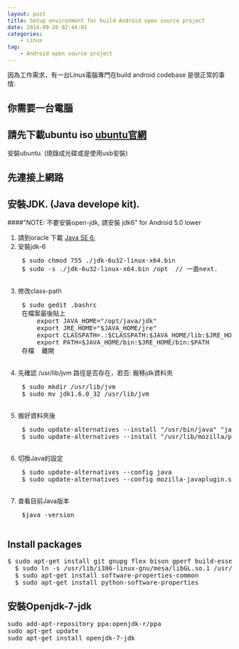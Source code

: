 ```yaml
---
layout: post
title: Setup environment for build Android open source project
date: 2014-09-26 02:44:01
categories:
	- Linux
tag: 
	- Android open source project
---
```

因為工作需求，有一台Linux電腦專門在build android codebase 是很正常的事情:

## 你需要一台電腦
## 請先下載ubuntu iso [ubuntu官網](http://www.ubuntu.com/download/desktop)
安裝ubuntu. (燒錄成光碟或是使用usb安裝)
## 先連接上網路
## 安裝JDK. (Java develope kit). 
####"NOTE: 不要安裝open-jdk, 請安裝 jdk6" for Android 5.0 lower
1. 請到oracle 下載 [Java SE 6. ](http://www.oracle.com/technetwork/java/javasebusiness/downloads/java-archive-downloads-javase6-419409.html)
2. 安裝jdk-6
    <pre>
    $ sudo chmod 755 ./jdk-6u32-linux-x64.bin
    $ sudo -s ./jdk-6u32-linux-x64.bin /opt  // 一直next.
    </pre>
3. 修改class-path
    <pre>
    $ sudo gedit .bashrc
    在檔案最後貼上 
        export JAVA_HOME="/opt/java/jdk"
        export JRE_HOME="$JAVA_HOME/jre"
        export CLASSPATH=.:$CLASSPATH:$JAVA_HOME/lib:$JRE_HOME/lib
        export PATH=$JAVA_HOME/bin:$JRE_HOME/bin:$PATH
    存檔  離開
    </pre>
4. 先確認 /usr/lib/jvm 路徑是否存在，若否: 搬移jdk資料夾
    <pre>
    $ sudo mkdir /usr/lib/jvm
    $ sudo mv jdk1.6.0_32 /usr/lib/jvm
    </pre>  
5. 搬好資料夾後
    <pre>
    $ sudo update-alternatives --install "/usr/bin/java" "java" "/usr/lib/jvm/jdk1.6.0_32/bin/java" 1
    $ sudo update-alternatives --install "/usr/lib/mozilla/plugins/libjavaplugin.so" "mozilla-javaplugin.so" "/usr/lib/jvm/jdk1.6.0_32/jre/lib/amd64/libnpjp2.so" 1
    </pre>
6. 切換Java的設定
    <pre>
    $ sudo update-alternatives --config java
    $ sudo update-alternatives --config mozilla-javaplugin.so
    </pre>
7. 查看目前Java版本
    <pre>
    $java -version
    </pre>

## Install packages
<pre>
$ sudo apt-get install git gnupg flex bison gperf build-essential zip curl libc6-dev libncurses5-dev:i386 x11proto-core-dev libx11-dev:i386 libreadline6-dev:i386 libgl1-mesa-glx:i386 libgl1-mesa-dev g++-multilib mingw32 tofrodos python-markdown libxml2-utils xsltproc zlib1g-dev:i386
  $ sudo ln -s /usr/lib/i386-linux-gnu/mesa/libGL.so.1 /usr/lib/i386-linux-gnu/libGL.so
  $ sudo apt-get install software-properties-common
  $ sudo apt-get install python-software-properties
</pre>

## 安裝Openjdk-7-jdk

<pre bash>
sudo add-apt-repository ppa:openjdk-r/ppa
sudo apt-get update
sudo apt-get install openjdk-7-jdk
</pre>